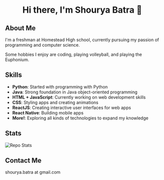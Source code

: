 <h1 align ="center">Hi there, I'm Shourya Batra 👋</h1>

## About Me

I'm a freshman at Homestead High school, currently pursuing my passion of programming and computer science.

Some hobbies I enjoy are coding, playing volleyball, and playing the Euphonium.


## Skills

- **Python**: Started with programming with Python
- **Java**: Strong foundation in Java object-oriented programming
- **HTML + JavaScript**: Currently working on web development skills
- **CSS**: Styling apps and creating animations
- **ReactJS**: Creating interactive user interfaces for web apps
- **React Native**: Building mobile apps
- **More!**: Exploring all kinds of technologies to expand my knowledge


## Stats
![Repo Stats](https://github-readme-stats.vercel.app/api/top-langs/?username=shouryabatra&theme=black-green)


## Contact Me

shourya.batra at gmail.com
